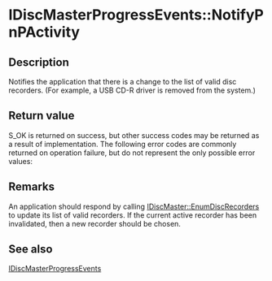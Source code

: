 # IDiscMasterProgressEvents::NotifyPnPActivity

## Description

Notifies the application that there is a change to the list of valid disc recorders. (For example, a USB CD-R driver is removed from the system.)

## Return value

S_OK is returned on success, but other success codes may be returned as a result of implementation. The following error codes are commonly returned on operation failure, but do not represent the only possible error values:

## Remarks

An application should respond by calling
[IDiscMaster::EnumDiscRecorders](https://learn.microsoft.com/windows/desktop/api/imapi/nf-imapi-idiscmaster-enumdiscrecorders) to update its list of valid recorders. If the current active recorder has been invalidated, then a new recorder should be chosen.

## See also

[IDiscMasterProgressEvents](https://learn.microsoft.com/windows/desktop/api/imapi/nn-imapi-idiscmasterprogressevents)